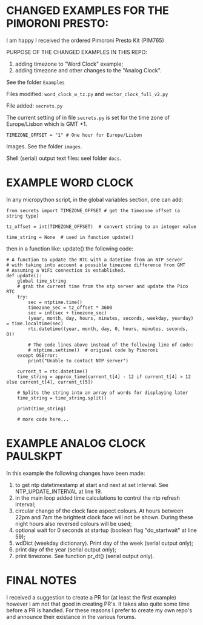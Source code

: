# CHANGED EXAMPLES FOR THE PIMORONI PRESTO:

I am happy I received the ordered Pimoroni Presto Kit (PIM765)

PURPOSE OF THE CHANGED EXAMPLES IN THIS REPO:
1) adding timezone to "Word Clock" example;
2) adding timezone and other changes to the "Analog Clock".


See the folder ```Examples```

Files modified:  ```word_clock_w_tz.py``` and ```vector_clock_full_v2.py```

File added: ```secrets.py```

The current setting of  in file ```secrets.py``` is set for the time zone of Europe/Lisbon
which is GMT +1.

```
TIMEZONE_OFFSET = "1" # One hour for Europe/Lisbon
```

Images. See the folder ```images```.

Shell (serial) output text files: seel folder ```docs```.

# EXAMPLE WORD CLOCK

In any micropython script, in the global variables section, one can add:
```
from secrets import TIMEZONE_OFFSET # get the timezone offset (a string type)

tz_offset = int(TIMEZONE_OFFSET)  # convert string to an integer value

time_string = None  # used in function update()

```

then in a function like: update() the following code:

```
# A function to update the RTC with a datetime from an NTP server
# with taking into account a possible timezone difference from GMT
# Assuming a WiFi connection is established.
def update():
    global time_string
    # grab the current time from the ntp server and update the Pico RTC
    try:
        sec = ntptime.time()
        timezone_sec = tz_offset * 3600
        sec = int(sec + timezone_sec)
        (year, month, day, hours, minutes, seconds, weekday, yearday) = time.localtime(sec)
        rtc.datetime((year, month, day, 0, hours, minutes, seconds, 0))

        # The code lines above instead of the following line of code:
        # ntptime.settime()  # original code by Pimoroni
    except OSError:
        print("Unable to contact NTP server")

    current_t = rtc.datetime()
    time_string = approx_time(current_t[4] - 12 if current_t[4] > 12 else current_t[4], current_t[5])

    # Splits the string into an array of words for displaying later
    time_string = time_string.split()

    print(time_string)

    # more code here...

```

# EXAMPLE ANALOG CLOCK PAULSKPT

In this example the following changes have been made:

1) to get ntp datetimestamp at start and next at set interval. See NTP_UPDATE_INTERVAL at line 19.
3) in the main loop added time calculations to control the ntp refresh interval;
2) circular change of the clock face aspect colours. At hours between 22pm and 7am the brightest clock face will not be shown.
   During these night hours also reversed colours will be used;
3) optional wait for 0 seconds at startup (boolean flag "do_startwait" at line 59);
4) wdDict (weekday dictionary). Print day of the week (serial output only);
5) print day of the year (serial output only);
5) print timezone. See function pr_dt() (serial output only).

# FINAL NOTES
I received a suggestion to create a PR for (at least the first example) however I am not that good in creating PR's. It takes also quite some time before a PR is handled.
For these reasons I prefer to create my own repo's and announce their existance in the various forums.
